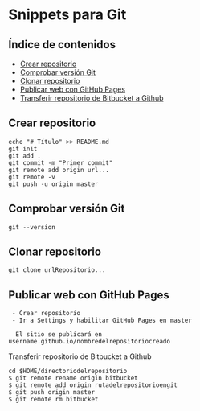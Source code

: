 # Snippets para Git

## Índice de contenidos

- [Crear repositorio](#crear-repositorio)
- [Comprobar versión Git](#comprobar-version-git)
- [Clonar repositorio](#clonar-repositorio)
- [Publicar web con GitHub Pages](#publicar-web-con-github-pages)
- [Transferir repositorio de Bitbucket a Github](#transferir-repositorio-de-bitbucket-a-github)


## Crear repositorio

```
echo "# Título" >> README.md
git init
git add .
git commit -m "Primer commit"
git remote add origin url...
git remote -v
git push -u origin master
```

## Comprobar versión Git

```
git --version
```

## Clonar repositorio

```
git clone urlRepositorio...
```

## Publicar web con GitHub Pages

```
 - Crear repositorio
 - Ir a Settings y habilitar GitHub Pages en master
 
  El sitio se publicará en username.github.io/nombredelrepositoriocreado

```

Transferir repositorio de Bitbucket a Github

```
cd $HOME/directoriodelrepositorio
$ git remote rename origin bitbucket
$ git remote add origin rutadelrepositorioengit
$ git push origin master
$ git remote rm bitbucket
```
